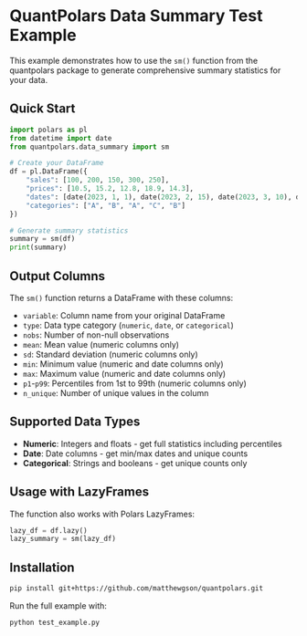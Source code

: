 # QuantPolars Data Summary Test Example

This example demonstrates how to use the `sm()` function from the quantpolars package to generate comprehensive summary statistics for your data.

## Quick Start

```python
import polars as pl
from datetime import date
from quantpolars.data_summary import sm

# Create your DataFrame
df = pl.DataFrame({
    "sales": [100, 200, 150, 300, 250],
    "prices": [10.5, 15.2, 12.8, 18.9, 14.3],
    "dates": [date(2023, 1, 1), date(2023, 2, 15), date(2023, 3, 10), date(2023, 4, 5), date(2023, 5, 20)],
    "categories": ["A", "B", "A", "C", "B"]
})

# Generate summary statistics
summary = sm(df)
print(summary)
```

## Output Columns

The `sm()` function returns a DataFrame with these columns:

- `variable`: Column name from your original DataFrame
- `type`: Data type category (`numeric`, `date`, or `categorical`)
- `nobs`: Number of non-null observations
- `mean`: Mean value (numeric columns only)
- `sd`: Standard deviation (numeric columns only)
- `min`: Minimum value (numeric and date columns only)
- `max`: Maximum value (numeric and date columns only)
- `p1`-`p99`: Percentiles from 1st to 99th (numeric columns only)
- `n_unique`: Number of unique values in the column

## Supported Data Types

- **Numeric**: Integers and floats - get full statistics including percentiles
- **Date**: Date columns - get min/max dates and unique counts
- **Categorical**: Strings and booleans - get unique counts only

## Usage with LazyFrames

The function also works with Polars LazyFrames:

```python
lazy_df = df.lazy()
lazy_summary = sm(lazy_df)
```

## Installation

```bash
pip install git+https://github.com/matthewgson/quantpolars.git
```

Run the full example with:
```bash
python test_example.py
```